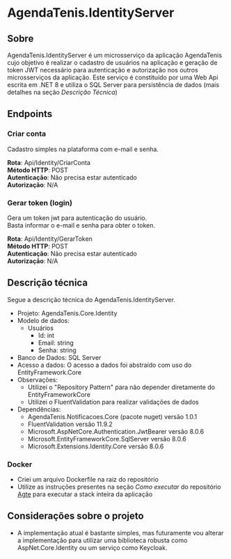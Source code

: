 # AgendaTenis.IdentityServer


## Sobre<a name = "sobre"></a>
AgendaTenis.IdentityServer é um microsserviço da aplicação AgendaTenis cujo objetivo é realizar o cadastro de usuários na aplicação e geração de token JWT necessário para autenticação e autorização nos outros microsserviços da aplicação.
Este serviço é constituído por uma Web Api escrita em .NET 8 e utiliza o SQL Server para persistência de dados (mais detalhes na seção *Descrição Técnica*)

## Endpoints<a name = "endpoints"></a>

### Criar conta
Cadastro simples na plataforma com e-mail e senha.

**Rota**: Api/Identity/CriarConta\
**Método HTTP**: POST\
**Autenticação**: Não precisa estar autenticado\
**Autorização**: N/A

### Gerar token (login)
Gera um token jwt para autenticação do usuário.\
Basta informar o e-mail e senha para obter o token.

**Rota**: Api/Identity/GerarToken\
**Método HTTP**: POST\
**Autenticação**: Não precisa estar autenticado\
**Autorização**: N/A
 
## Descrição técnica<a name = "descricao_tecnica"></a>
Segue a descrição técnica do AgendaTenis.IdentityServer.

- Projeto: AgendaTenis.Core.Identity
- Modelo de dados:
    - Usuários
        - Id: int
        - Email: string 
        - Senha: string
- Banco de Dados: SQL Server
- Acesso a dados: O acesso a dados foi abstraído com uso do EntityFramework.Core
- Observações:
    - Utilizei o "Repository Pattern" para não depender diretamente do EntityFrameworkCore
    - Utilizei o FluentValidation para realizar validações de dados
- Dependências:
    - AgendaTenis.Notificacoes.Core (pacote nuget) versão 1.0.1
    - FluentValidation versão 11.9.2
    - Microsoft.AspNetCore.Authentication.JwtBearer versão 8.0.6
    - Microsoft.EntityFrameworkCore.SqlServer versão 8.0.6
    - Microsoft.Extensions.Identity.Core versão 8.0.6
 
### Docker
- Criei um arquivo Dockerfile na raiz do repositório
- Utilize as instruções presentes na seção *Como executar* do repositório [Agte](https://github.com/AgendaTenisOrg/AgendaTenis.WebApp) para executar a stack inteira da aplicação

## Considerações sobre o projeto
- A implementação atual é bastante simples, mas futuramente vou alterar a implementação para utilizar uma biblioteca robusta como AspNet.Core.Identity ou um serviço como Keycloak.

